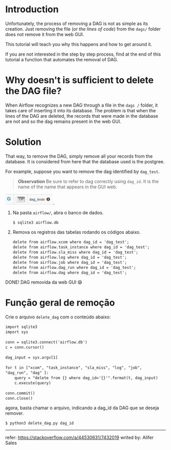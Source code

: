 # Introduction
Unfortunately, the process of removing a DAG is not as simple as its creation. Just removing the file (_or the lines of code_) from the `dags/` folder does not remove it from the web GUI.

This tutorial will teach you why this happens and how to get around it.

If you are not interested in the step by step process, find at the end of this tutorial a function that automates the removal of DAG.

# Why doesn't is sufficient to delete the DAG file?
When Airflow recognizes a new DAG through a file in the `dags /` folder, it takes care of inserting it into its database. The problem is that when the lines of the DAG are deleted, the records that were made in the database are not and so the dag remains present in the web GUI.

# Solution
That way, to remove the DAG, simply remove all your records from the database. It is considered from here that the database used is the postgree.

For example, suppose you want to remove the dag identified by `dag_test`.

> **Observation**
> Be sure to refer to dag correctly using `dag_id`. It is the name of the name that appears in the GUI web.

![001](https://github.com/CTS-FGV/geral/blob/master/tutoriais/img/remover_dag_001.png).

1. Na pasta `airflow/`, abra o banco de dados.

    ```
    $ sqlite3 airflow.db
    ```

2. Remova os registros das tabelas rodando os códigos abaixo.

    ```
    delete from airflow.xcom where dag_id = 'dag_test';
    delete from airflow.task_instance where dag_id = 'dag_test';
    delete from airflow.sla_miss where dag_id = 'dag_test';
    delete from airflow.log where dag_id = 'dag_test';
    delete from airflow.job where dag_id = 'dag_test';
    delete from airflow.dag_run where dag_id = 'dag_test';
    delete from airflow.dag where dag_id = 'dag_test';
    ```
    
DONE! DAG removida da web GUI :smile: 

# Função geral de remoção

Crie o arquivo `delete_dag` com o conteúdo abaixo:

```
import sqlite3
import sys

conn = sqlite3.connect('airflow.db')
c = conn.cursor()

dag_input = sys.argv[1]

for t in ["xcom", "task_instance", "sla_miss", "log", "job", "dag_run", "dag" ]:
    query = "delete from {} where dag_id='{}'".format(t, dag_input)
    c.execute(query)

conn.commit()
conn.close()
```

agora, basta chamar o arquivo, indicando a dag_id da DAG que se deseja remover.

```
$ python3 delete_dag.py dag_id
```

---
refer: https://stackoverflow.com/a/44530631/7432019
writed by: Alifer Sales
